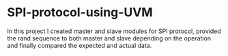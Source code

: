 # SPI-protocol-using-UVM

In this project I created master and slave modules for SPI protocol, provided the rand sequence to both master and slave depending on the operation and finally compared the expected and actual data.
